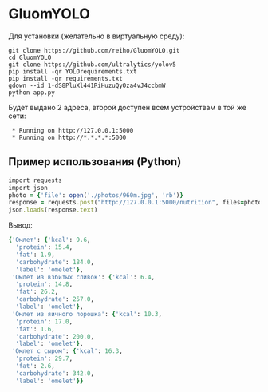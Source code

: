 # GluomYOLO
Для установки (желательно в виртуальную среду):
```
git clone https://github.com/reiho/GluomYOLO.git
cd GluomYOLO
git clone https://github.com/ultralytics/yolov5
pip install -qr YOLOrequirements.txt
pip install -qr requirements.txt
gdown --id 1-dS8PluXl441RiHuzuQyOza4vJ4ccbmW
python app.py
```
Будет выдано 2 адреса, второй доступен всем устройствам в той же сети:
```
 * Running on http://127.0.0.1:5000
 * Running on http://*.*.*.*:5000
```

## Пример использования (Python)
```ruby
import requests
import json
photo = {'file': open('./photos/960m.jpg', 'rb')}
response = requests.post("http://127.0.0.1:5000/nutrition", files=photo)
json.loads(response.text)
```
Вывод:
```ruby
{'Омлет': {'kcal': 9.6,
  'protein': 15.4,
  'fat': 1.9,
  'carbohydrate': 184.0,
  'label': 'omelet'},
 'Омлет из взбитых сливок': {'kcal': 6.4,
  'protein': 14.8,
  'fat': 26.2,
  'carbohydrate': 257.0,
  'label': 'omelet'},
 'Омлет из яичного порошка': {'kcal': 10.3,
  'protein': 17.0,
  'fat': 1.6,
  'carbohydrate': 200.0,
  'label': 'omelet'},
 'Омлет с сыром': {'kcal': 16.3,
  'protein': 29.7,
  'fat': 2.6,
  'carbohydrate': 342.0,
  'label': 'omelet'}}
  ```
